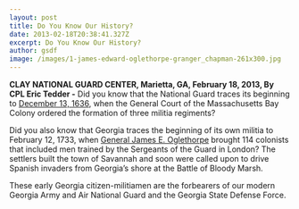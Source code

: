 ```yaml
---
layout: post
title: Do You Know Our History?
date: 2013-02-18T20:38:41.327Z
excerpt: Do You Know Our History?
author: gsdf
image: /images/1-james-edward-oglethorpe-granger_chapman-261x300.jpg
---
```

**CLAY NATIONAL GUARD CENTER, Marietta, GA, February 18, 2013, By CPL Eric Tedder -** Did you know that the National Guard traces its beginning to <a title="The First Muster" href="http://www.nationalguard.mil/Resources/ImageGallery/HistoricalPaintings/HeritageSeries/TheFirstMuster.aspx" target="_blank">December 13, 1636</a>, when the General Court of the Massachusetts Bay Colony ordered the formation of three militia regiments?

Did you also know that Georgia traces the beginning of its own militia to February 12, 1733, when <a title="James Oglethorpe" href="http://www.georgiaencyclopedia.org/articles/history-archaeology/james-oglethorpe-1696-1785" target="_blank">General James E. Oglethorpe</a> brought 114 colonists that included men trained by the Sergeants of the Guard in London? The settlers built the town of Savannah and soon were called upon to drive Spanish invaders from Georgia’s shore at the Battle of Bloody Marsh.

These early Georgia citizen-militiamen are the forbearers of our modern Georgia Army and Air National Guard and the Georgia State Defense Force.
